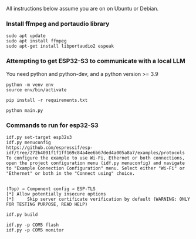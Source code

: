 All instructions below assume you are on on Ubuntu or Debian.

### Install ffmpeg and portaudio library

```
sudo apt update
sudo apt install ffmpeg
sudo apt-get install libportaudio2 espeak
```

### Attempting to get ESP32-S3 to communicate with a local LLM

You need python and python-dev, and a python version >= 3.9

```
python -m venv env
source env/bin/activate

pip install -r requirements.txt

python main.py
```

### Commands to run for esp32-S3

```
idf.py set-target esp32s3
idf.py menuconfig
https://github.com/espressif/esp-idf/tree/272b4091f1f1ff169c84a4ee6b67ded4a005a8a7/examples/protocols
To configure the example to use Wi-Fi, Ethernet or both connections, open the project configuration menu (idf.py menuconfig) and navigate to "Example Connection Configuration" menu. Select either "Wi-Fi" or "Ethernet" or both in the "Connect using" choice.


(Top) → Component config → ESP-TLS
[*] Allow potentially insecure options
[*]     Skip server certificate verification by default (WARNING: ONLY FOR TESTING PURPOSE, READ HELP)

idf.py build

idf.py -p COM5 flash
idf.py -p COM5 monitor
```
